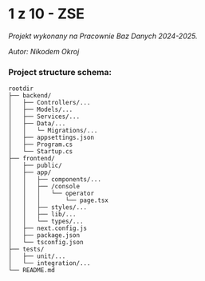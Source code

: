 # 1 z 10 - ZSE
*Projekt wykonany na Pracownie Baz Danych 2024-2025.*

*Autor: Nikodem Okroj*

### Project structure schema:
```
rootdir
├── backend/
│   ├── Controllers/...
│   ├── Models/...
│   ├── Services/...
│   ├── Data/...
│   │   └─ Migrations/...
│   ├── appsettings.json
│   ├── Program.cs
│   └── Startup.cs
├── frontend/
│   ├── public/
│   ├── app/
│   │   ├── components/...
│   │   ├── /console
│   │   │   └── operator
│   │   │       └── page.tsx
│   │   ├── styles/...
│   │   ├── lib/...
│   │   └── types/...
│   ├── next.config.js
│   ├── package.json
│   └── tsconfig.json
├── tests/
│   ├── unit/...
│   └── integration/...
└── README.md
```